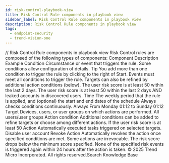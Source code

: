 ```yaml
---
id: risk-control-playbook-view
title: Risk Control Rule components in playbook view
sidebar_label: Risk Control Rule components in playbook view
description: Risk Control Rule components in playbook view
tags:
  - endpoint-security
  - trend-vision-one
---
```


/*<![CDATA[*/ $('#title').html($('meta[name=map-description]').attr('content')); /*]]>*/ Risk Control Rule components in playbook view Risk Control rules are composed of the following types of components: Component Description Example Condition Circumstance or event that triggers the rule. Some conditions allow configuration of details. Tip You add more than one condition to trigger the rule by clicking to the right of Start. Events must meet all conditions to trigger the rule. Targets can also be refined by additional action conditions (below). The user risk score is at least 50 within the last 2 days. The user risk score is at least 50 within the last 2 days AND leaked accounts in discovered users. Time The weekly period that the rule is applied, and (optional) the start and end dates of the schedule Always checks conditions continuously. Always From Monday 01:12 to Sunday 01:12 Target Devices, users, or user groups on which actions are performed. All users/user groups Action condition Additional conditions can be added to refine targets or choose among different actions. If the user risk score is at least 50 Action Automatically executed tasks triggered on selected targets. Disable user account Revoke Action Automatically revokes the action once specified conditions are met. Some actions are irrevocable. The risk score drops below the minimum score specified. None of the specified risk events is triggered again within 24 hours after the action is taken. © 2025 Trend Micro Incorporated. All rights reserved.Search Knowledge Base